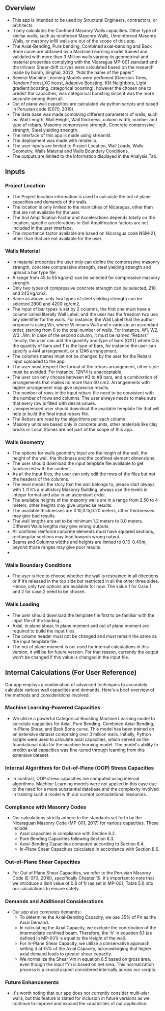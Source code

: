 ## Overview

- This app is intended to be used by Structural Engineers, contractors, or architects.
- It only calculates the Confined Masonry Walls capacities. Other type of similar walls, such as reinforced Masonry Walls, Unreinforced Masonry Walls, or masonry infill walls are out of the scope of this app.
- The Axial-Bending, Pure bending, Combined axial-bending and Back Bone curve are obtained by a Machine Learning model trained and validated with more than 3 Million walls varying its geometrical and material properties complying with the Nicaragua MP-001 standard and the trilinear Shear-drift curves were calculated based on the research made by borah, Singhal, 2022, “Add the name of the paper”.
- Several Machine Learning Models were perfomed (Decision Trees, Random Forest,XG boost, Adaptive Boosting, KN-Neighbors, Light gradient boosting, categorical boosting), however the chosen one to predict the capacities, was categorical boosting since it was the more accurate among them all.
- Out of plane wall capacities are calculated via python scripts and based in Peruvian code (E070, 2019).
- The data base was made combining different parameters of walls, such as: Wall Length, Wall Height, Wall thickness, column width, number and type of rebars,  Masonry compressive strength, Concrete compressive strength, Steel yielding strength.
- The interface of this app is made using streamlit.
- The deployment was made with render.io.
- The user inputs are limited to Project Location, Wall Loads, Walls Geometry, Walls Material and Walls Boundary Conditions.
- The outputs are limited to the information displayed in the Analysis Tab.

## Inputs

### Project Location

- The Project location information is used to calculate the out of plane capacities and demands of the walls.
- The location is only limited to the main cities of Nicaragua, other than that are not available for the user.
- The Soil Amplification Factor and Accelerations depends totally on the location, specific accelerations or Soil Amplification factors are not included in the user interface.
- The importance factor available are based on Nicaragua code NSM-21, other than that are not available for the user.
  
### Walls Material

- In material properties the user only can define the compressive masonry strength, concrete compressive strength, steel yielding strength and upload a bar type file.
- A range from 45 to 55 kg/cm2 can be selected for compressive masonry strength.
- Only two types of compressive concrete strength can be selected, 210 and 245 kg/cm2.
- Same as above, only two types of steel yielding strength can be selected 2800 and 4200 kg/cm2.
- The input of bar types is set by 2 columns, the first one must have a column called literally Wall Label, and the user has the freedom two use any identifier for the walls. For instance, the Wall Label that the author propose is using Wn, where W means Wall and n varies in an ascendant order, starting from 0 to the total number of walls. For instance, W1, W2, W3…Wn. In case of the second column, it must be named “Rebars” literally, the user can add the quantity and type of bars (Q#T) where Q is the quantity of bars and T is the type of bars, for instance the user can specify a 4#4 arrangement, or a 12#6 arrangement.
- The columns names must not be changed by the user for the Rebars input uploaded to the app.
- The user must respect the format of the rebars arrangement, other style must be avoided. For instance, 12N°4 is unacceptable.
- The user can only choose between #3 to #8 bars, and a combination of arrangements that makes no more than 40 cm2. Arrangements with higher arrangement may give unprecise results.
- The number of rows in the input rebars file need to be consistent with the number of rows and columns. The user always needs to make sure that every row is filled with desire values.
- Unexperienced user should download the available template file that will help to build the final input rebars file.
- The Rebars are read by the algorithms per each column. 
- Masonry units are based only in concrete units, other materials like clay bricks or Local Stones are not part of the scope of this app.

### Walls Geometry

- The options for walls geometry input are the length of the wall, the height of the wall, the thickness and the confined element dimensions.
- The user should download the input template file available to get familiarized with the content.
- As all the input files, the user can only edit the rows of the files but not the headers of the columns.
- The level means the story that the wall belongs to, please start always with 1. If it’s a multistory Masonry Building, always use the levels in integer format and also in an ascendant order.
- The available heights of the masonry walls are in a range from 2.50 to 4 meters, other heights may give unprecise results.
- The available thicknesses are 0.10,0.15,0.20 meters, other thicknesses may give bad results.
- The wall lengths are set to be minimum 1.2 meters to 3.0 meters. Different Walls lengths may give wrong outputs.
- All confined reinforce concrete elements must have squared sections, rectangular sections may lead towards wrong output.
- Beams and Columns widths and heights are limited to 0.10-0.40m, beyond those ranges may give poor results.
- 
### Walls Boundary Conditions

- The user is free to choose whether the wall is restrained in all directions or if it’s released in the top side but restricted in all the other three sides. Hence, only two options are available for now. The value 1 for Case 1 and 2 for case 2 need to be chosen.

### Walls Loading

- The user should download the template file first to be familiar with the input file of the loading.
- Axial, in plane shear, In plane moment and out of plane moment are required to build the input files.
- The column header must not be changed and must remain the same as the input template file. 
- The out of plane moment is not used for internal calculations in this version, it will be for future version. For that reason, currently the output won’t be changed if this value is changed in the input file.


## Internal Calculations (For User Reference)

Our app employs a combination of advanced techniques to accurately calculate various wall capacities and demands. Here's a brief overview of the methods and considerations involved:

### Machine Learning-Powered Capacities
- We utilize a powerful Categorical Boosting Machine Learning model to calculate capacities for Axial, Pure Bending, Combined Axial-Bending, In-Plane Shear, and Back Bone curve. This model has been trained on an extensive dataset comprising over 3 million walls. Initially, Python scripts were used to calculate axial capacities, which served as the foundational data for the machine learning model. The model's ability to predict axial capacities was fine-tuned through learning from this extensive dataset.

### Internal Algorithms for Out-of-Plane (OOP) Stress Capacities
- In contrast, OOP stress capacities are computed using internal algorithms. Machine Learning models were not applied in this case due to the need for a more substantial database and the complexity involved in training such a model with our current computational resources.

### Compliance with Masonry Codes
- Our calculations strictly adhere to the standards set forth by the Nicaraguan Masonry Code (MP-001, 2017) for various capacities. These include:
  - Axial capacities in compliance with Section 8.2.
  - Pure Bending Capacities following Section 8.3.
  - Axial-Bending Capacities computed according to Section 8.4.
  - In-Plane Shear Capacities calculated in accordance with Section 8.6.

### Out-of-Plane Shear Capacities
- For Out of Plane Shear Capacities, we refer to the Peruvian Masonry Code (E-070, 2019), specifically Chapter 19. It's important to note that we introduce a limit value of 0.8 of fr (as set in MP-001, Table 5.1) into our calculations to ensure safety.

### Demands and Additional Considerations
- Our app also computes demands:
  - To determine the Axial-Bending Capacity, we use 35% of Pn as the Axial Demand.
  - In calculating the Axial Capacity, we exclude the contribution of the intermediate confined beam. Therefore, the 'h' in equation 8.1 (as defined in MP-001) is equal to the Height of the wall.
  - For In-Plane Shear Capacity, we utilize a conservative approach, setting it at 15% of the Axial Capacity, acknowledging that higher axial demand leads to greater shear capacity.
  - We normalize the Shear Vm in equation 8.5 based on gross area, even though the input f'm is based on net area. This normalization process is a crucial aspect considered internally across our scripts.

### Future Enhancements
- It's worth noting that our app does not currently consider multi-pier walls, but this feature is slated for inclusion in future versions as we continue to improve and expand the capabilities of our application.
